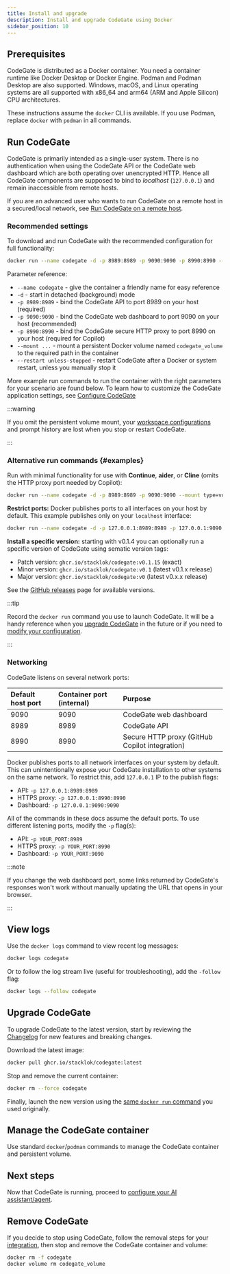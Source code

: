 ```yaml
---
title: Install and upgrade
description: Install and upgrade CodeGate using Docker
sidebar_position: 10
---
```


## Prerequisites

CodeGate is distributed as a Docker container. You need a container runtime like
Docker Desktop or Docker Engine. Podman and Podman Desktop are also supported.
Windows, macOS, and Linux operating systems are all supported with x86_64 and
arm64 (ARM and Apple Silicon) CPU architectures.

These instructions assume the `docker` CLI is available. If you use Podman,
replace `docker` with `podman` in all commands.

## Run CodeGate

CodeGate is primarily intended as a single-user system. There is no
authentication when using the CodeGate API or the CodeGate web dashboard which
are both operating over unencrypted HTTP. Hence all CodeGate components are
supposed to bind to _localhost_ (`127.0.0.1`) and remain inaccessible from
remote hosts.

If you are an advanced user who wants to run CodeGate on a remote host in a
secured/local network, see
[Run CodeGate on a remote host](./configure.md#run-codegate-on-a-remote-host).

### Recommended settings

To download and run CodeGate with the recommended configuration for full
functionality:

```bash
docker run --name codegate -d -p 8989:8989 -p 9090:9090 -p 8990:8990 --mount type=volume,src=codegate_volume,dst=/app/codegate_volume --restart unless-stopped ghcr.io/stacklok/codegate:latest
```

Parameter reference:

- `--name codegate` - give the container a friendly name for easy reference
- `-d` - start in detached (background) mode
- `-p 8989:8989` - bind the CodeGate API to port 8989 on your host (required)
- `-p 9090:9090` - bind the CodeGate web dashboard to port 9090 on your host
  (recommended)
- `-p 8990:8990` - bind the CodeGate secure HTTP proxy to port 8990 on your host
  (required for Copilot)
- `--mount ...` - mount a persistent Docker volume named `codegate_volume` to
  the required path in the container
- `--restart unless-stopped` - restart CodeGate after a Docker or system
  restart, unless you manually stop it

More example run commands to run the container with the right parameters for
your scenario are found below. To learn how to customize the CodeGate
application settings, see [Configure CodeGate](./configure.md)

:::warning

If you omit the persistent volume mount, your
[workspace configurations](../features/workspaces.mdx) and prompt history are
lost when you stop or restart CodeGate.

:::

### Alternative run commands {#examples}

Run with minimal functionality for use with **Continue**, **aider**, or
**Cline** (omits the HTTP proxy port needed by Copilot):

```bash
docker run --name codegate -d -p 8989:8989 -p 9090:9090 --mount type=volume,src=codegate_volume,dst=/app/codegate_volume --restart unless-stopped ghcr.io/stacklok/codegate:latest
```

**Restrict ports:** Docker publishes ports to all interfaces on your host by
default. This example publishes only on your `localhost` interface:

```bash
docker run --name codegate -d -p 127.0.0.1:8989:8989 -p 127.0.0.1:9090:9090 -p 127.0.0.1:8990:8990 --mount type=volume,src=codegate_volume,dst=/app/codegate_volume --restart unless-stopped ghcr.io/stacklok/codegate:latest
```

**Install a specific version:** starting with v0.1.4 you can optionally run a
specific version of CodeGate using sematic version tags:

- Patch version: `ghcr.io/stacklok/codegate:v0.1.15` (exact)
- Minor version: `ghcr.io/stacklok/codegate:v0.1` (latest v0.1.x release)
- Major version: `ghcr.io/stacklok/codegate:v0` (latest v0.x.x release)

See the [GitHub releases](https://github.com/stacklok/codegate/releases) page
for available versions.

:::tip

Record the `docker run` command you use to launch CodeGate. It will be a handy
reference when you [upgrade CodeGate](#upgrade-codegate) in the future or if you
need to [modify your configuration](./configure.md).

:::

### Networking

CodeGate listens on several network ports:

| Default host port | Container port (internal) | Purpose                                        |
| :---------------- | :------------------------ | :--------------------------------------------- |
| 9090              | 9090                      | CodeGate web dashboard                         |
| 8989              | 8989                      | CodeGate API                                   |
| 8990              | 8990                      | Secure HTTP proxy (GitHub Copilot integration) |

Docker publishes ports to all network interfaces on your system by default. This
can unintentionally expose your CodeGate installation to other systems on the
same network. To restrict this, add `127.0.0.1` IP to the publish flags:

- API: `-p 127.0.0.1:8989:8989`
- HTTPS proxy: `-p 127.0.0.1:8990:8990`
- Dashboard: `-p 127.0.0.1:9090:9090`

All of the commands in these docs assume the default ports. To use different
listening ports, modify the `-p` flag(s):

- API: `-p YOUR_PORT:8989`
- HTTPS proxy: `-p YOUR_PORT:8990`
- Dashboard: `-p YOUR_PORT:9090`

:::note

If you change the web dashboard port, some links returned by CodeGate's
responses won't work without manually updating the URL that opens in your
browser.

:::

## View logs

Use the `docker logs` command to view recent log messages:

```bash
docker logs codegate
```

Or to follow the log stream live (useful for troubleshooting), add the `-follow`
flag:

```bash
docker logs --follow codegate
```

## Upgrade CodeGate

To upgrade CodeGate to the latest version, start by reviewing the
[Changelog](../about/changelog.md) for new features and breaking changes.

Download the latest image:

```bash
docker pull ghcr.io/stacklok/codegate:latest
```

Stop and remove the current container:

```bash
docker rm --force codegate
```

Finally, launch the new version using the
[same `docker run` command](#recommended-settings) you used originally.

## Manage the CodeGate container

Use standard `docker`/`podman` commands to manage the CodeGate container and
persistent volume.

## Next steps

Now that CodeGate is running, proceed to
[configure your AI assistant/agent](../integrations/index.mdx).

## Remove CodeGate

If you decide to stop using CodeGate, follow the removal steps for your
[integration](../integrations/index.mdx), then stop and remove the CodeGate
container and volume:

```bash
docker rm -f codegate
docker volume rm codegate_volume
```
